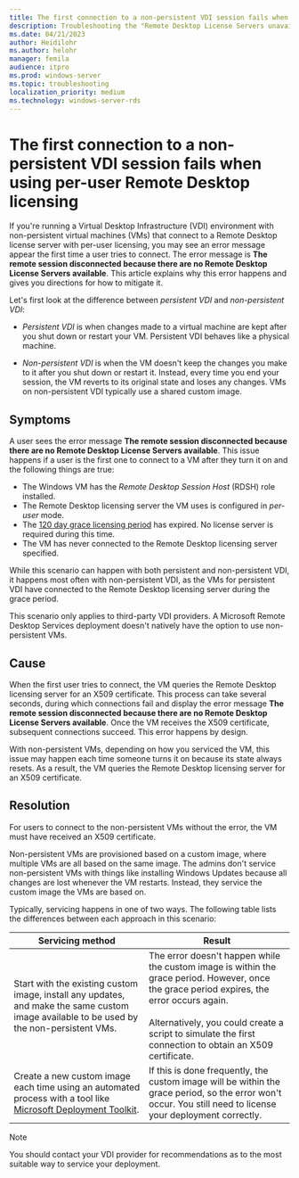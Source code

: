 ```yaml
---
title: The first connection to a non-persistent VDI session fails when using per-user Remote Desktop licensing
description: Troubleshooting the "Remote Desktop License Servers unavailable" error when trying to connect to a remote session using non-persistent VDI and per-user Remote Desktop licensing.
ms.date: 04/21/2023
author: Heidilohr
ms.author: helohr
manager: femila
audience: itpro
ms.prod: windows-server
ms.topic: troubleshooting
localization_priority: medium
ms.technology: windows-server-rds
---
```


# The first connection to a non-persistent VDI session fails when using per-user Remote Desktop licensing

If you're running a Virtual Desktop Infrastructure (VDI) environment with non-persistent virtual machines (VMs) that connect to a Remote Desktop license server with per-user licensing, you may see an error message appear the first time a user tries to connect. The error message is **The remote session disconnected because there are no Remote Desktop License Servers available**. This article explains why this error happens and gives you directions for how to mitigate it.

Let's first look at the difference between *persistent VDI* and *non-persistent VDI*:

- *Persistent VDI* is when changes made to a virtual machine are kept after you shut down or restart your VM. Persistent VDI behaves like a physical machine.

- *Non-persistent VDI* is when the VM doesn't keep the changes you make to it after you shut down or restart it. Instead, every time you end your session, the VM reverts to its original state and loses any changes. VMs on non-persistent VDI typically use a shared custom image.

## Symptoms

A user sees the error message **The remote session disconnected because there are no Remote Desktop License Servers available**. This issue happens if a user is the first one to connect to a VM after they turn it on and the following things are true:

- The Windows VM has the *Remote Desktop Session Host* (RDSH) role installed.
- The Remote Desktop licensing server the VM uses is configured in *per-user* mode.
- The [120 day grace licensing period](/windows-server/remote/remote-desktop-services/rds-client-access-license) has expired. No license server is required during this time.
- The VM has never connected to the Remote Desktop licensing server specified.

While this scenario can happen with both persistent and non-persistent VDI, it happens most often with non-persistent VDI, as the VMs for persistent VDI have connected to the Remote Desktop licensing server during the grace period.

This scenario only applies to third-party VDI providers. A Microsoft Remote Desktop Services deployment doesn't natively have the option to use non-persistent VMs.

## Cause

When the first user tries to connect, the VM queries the Remote Desktop licensing server for an X509 certificate. This process can take several seconds, during which connections fail and display the error message **The remote session disconnected because there are no Remote Desktop License Servers available**. Once the VM receives the X509 certificate, subsequent connections succeed. This error happens by design.

With non-persistent VMs, depending on how you serviced the VM, this issue may happen each time someone turns it on because its state always resets. As a result, the VM queries the Remote Desktop licensing server for an X509 certificate.

## Resolution

For users to connect to the non-persistent VMs without the error, the VM must have received an X509 certificate.

Non-persistent VMs are provisioned based on a custom image, where multiple VMs are all based on the same image. The admins don't service non-persistent VMs with things like installing Windows Updates because all changes are lost whenever the VM restarts. Instead, they service the custom image the VMs are based on.

Typically, servicing happens in one of two ways. The following table lists the differences between each approach in this scenario:

| Servicing method | Result |
|--|--|
| Start with the existing custom image, install any updates, and make the same custom image available to be used by the non-persistent VMs. | The error doesn't happen while the custom image is within the grace period. However, once the grace period expires, the error occurs again.<br /><br />Alternatively, you could create a script to simulate the first connection to obtain an X509 certificate. |
| Create a new custom image each time using an automated process with a tool like [Microsoft Deployment Toolkit](/windows/deployment/deploy-windows-mdt/get-started-with-the-microsoft-deployment-toolkit). | If this is done frequently, the custom image will be within the grace period, so the error won't occur. You still need to license your deployment correctly. |

> [!NOTE]
> You should contact your VDI provider for recommendations as to the most suitable way to service your deployment.
